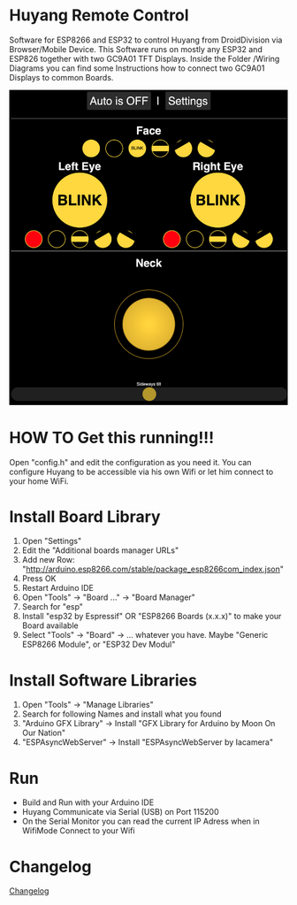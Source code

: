 # Huyang Remote Control
Software for ESP8266 and ESP32 to control Huyang from DroidDivision via Browser/Mobile Device.
This Software runs on mostly any ESP32 and ESP826 together with two GC9A01 TFT Displays. 
Inside the Folder /Wiring Diagrams you can find some Instructions how to connect two GC9A01 Displays to common Boards. 

![Preview of 1.8](img/1_8.png)

# HOW TO Get this running!!!
Open "config.h" and edit the configuration as you need it.
You can configure Huyang to be accessible via his own Wifi or let him connect to your home WiFi. 

# Install Board Library
1. Open "Settings"
2. Edit the "Additional boards manager URLs"
3. Add new Row: "http://arduino.esp8266.com/stable/package_esp8266com_index.json"
4. Press OK
5. Restart Arduino IDE
6. Open "Tools" -> "Board ..." -> "Board Manager"
7. Search for "esp"
8. Install "esp32 by Espressif" OR "ESP8266 Boards (x.x.x)" to make your Board available
9. Select "Tools" -> "Board" -> ... whatever you have. Maybe "Generic ESP8266 Module", or "ESP32 Dev Modul"

# Install Software Libraries
1. Open "Tools" -> "Manage Libraries"
2. Search for following Names and install what you found
3. "Arduino GFX Library" -> Install "GFX Library for Arduino by Moon On Our Nation"
4. "ESPAsyncWebServer" -> Install "ESPAsyncWebServer by Iacamera"

# Run
* Build and Run with your Arduino IDE
* Huyang Communicate via Serial (USB) on Port 115200
* On the Serial Monitor you can read the current IP Adress when in WifiMode Connect to your Wifi

# Changelog

[Changelog](changelog.md)


